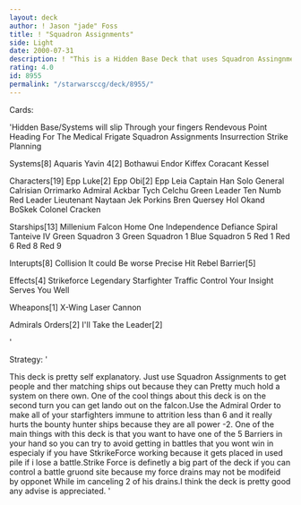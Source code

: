 ```yaml
---
layout: deck
author: ! Jason "jade" Foss
title: ! "Squadron Assignments"
side: Light
date: 2000-07-31
description: ! "This is a Hidden Base Deck that uses Squadron Assingnments to get ships with there matching pilots on them out."
rating: 4.0
id: 8955
permalink: "/starwarsccg/deck/8955/"
---
```

Cards: 

'Hidden Base/Systems will slip Through your fingers
Rendevous Point
Heading For The Medical Frigate
Squadron Assignments
Insurrection
Strike Planning

Systems[8]
Aquaris
Yavin 4[2]
Bothawui
Endor
Kiffex
Coracant
Kessel

Characters[19]
Epp Luke[2]
Epp Obi[2]
Epp Leia
Captain Han Solo
General Calrisian
Orrimarko
Admiral Ackbar
Tych Celchu
Green Leader
Ten Numb
Red Leader
Lieutenant Naytaan
Jek Porkins
Bren Quersey
Hol Okand
BoSkek
Colonel Cracken

Starships[13]
Millenium Falcon
Home One
Independence
Defiance
Spiral
Tanteive IV
Green Squadron 3
Green Squadron 1
Blue Squadron 5
Red 1
Red 6
Red 8
Red 9

Interupts[8]
Collision
It could Be worse
Precise Hit
Rebel Barrier[5]

Effects[4]
Strikeforce
Legendary Starfighter
Traffic Control
Your Insight Serves You Well

Wheapons[1]
X-Wing Laser Cannon

Admirals Orders[2]
I'll Take the Leader[2]












'

Strategy: '

This deck is pretty self explanatory. Just use Squadron Assignments to get people and ther matching ships out  because they can Pretty much hold a system on there own. One of the cool things about this deck is on the second turn you can get lando out on the falcon.Use the Admiral Order to make all of your starfighters immune to attrition less than 6 and it really hurts the bounty hunter ships because they are all power -2.
One of the main things with this deck is that you want to have one of the 5 Barriers in your hand so you can try to avoid getting in battles that you wont win in especialy if you have StkrikeForce working because it gets placed in used pile if i lose a battle.Strike Force is definetly a big part of the deck if you can control a battle gruond site because my force drains may not be modifeid by opponet While im canceling 2 of his drains.I think the deck is pretty good any advise is appreciated.
'
